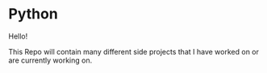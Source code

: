 # Python

Hello!

This Repo will contain many different side projects that I have worked on or are currently working on.
